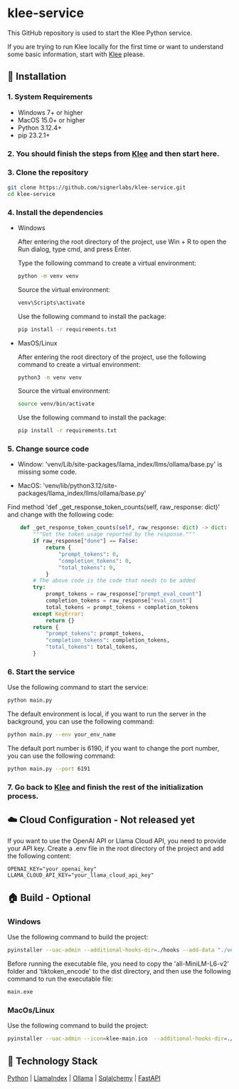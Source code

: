 # klee-service

This GitHub repository is used to start the Klee Python service.

If you are trying to run Klee locally for the first time or want to understand some basic information, start with [Klee](https://github.com/signerlabs/klee) please.

## 🔧 Installation


### 1. System Requirements
- Windows 7+ or higher
- MacOS 15.0+ or higher
- Python 3.12.4+
- pip 23.2.1+

### 2. You should finish the steps from [Klee](https://github.com/signerlabs/klee) and then start here.

### 3. Clone the repository

```bash
git clone https://github.com/signerlabs/klee-service.git
cd klee-service
```

### 4. Install the dependencies

- Windows

    After entering the root directory of the project, use Win + R to open the Run dialog, type cmd, and press Enter.

    Type the following command to create a virtual environment:

    ```bash
    python -m venv venv
    ```

    Source the virtual environment:
    ```bash
    venv\Scripts\activate
    ```

    Use the following command to install the package:
    ```bash
    pip install -r requirements.txt
    ```

- MasOS/Linux

    After entering the root directory of the project, use the following command to create a virtual environment:

    ```bash
    python3 -m venv venv
    ```

    Source the virtual environment:
    ```bash
    source venv/bin/activate
    ```

    Use the following command to install the package:
    ```bash
    pip install -r requirements.txt
    ```

### 5. Change source code
- Window: 'venv/Lib/site-packages/llama_index/llms/ollama/base.py' is missing some code.

- MacOS: 'venv/lib/python3.12/site-packages/llama_index/llms/ollama/base.py'

Find method 'def _get_response_token_counts(self, raw_response: dict)' and change with the following code:
```python
    def _get_response_token_counts(self, raw_response: dict) -> dict:
        """Get the token usage reported by the response."""
        if raw_response["done"] == False:
            return {
                "prompt_tokens": 0,
                "completion_tokens": 0,
                "total_tokens": 0,
            }
        # The above code is the code that needs to be added
        try:
            prompt_tokens = raw_response["prompt_eval_count"]
            completion_tokens = raw_response["eval_count"]
            total_tokens = prompt_tokens + completion_tokens
        except KeyError:
            return {}
        return {
            "prompt_tokens": prompt_tokens,
            "completion_tokens": completion_tokens,
            "total_tokens": total_tokens,
        }
```

### 6. Start the service

Use the following command to start the service:
```bash
python main.py
```

The default environment is local, if you want to run the server in the background, you can use the following command:
```bash
python main.py --env your_env_name
```

The default port number is 6190, if you want to change the port number, you can use the following command:
```bash
python main.py --port 6191
```

### 7. Go back to [Klee](https://github.com/signerlabs/klee) and finish the rest of the initialization process.

## ☁️ Cloud Configuration - Not released yet

If you want to use the OpenAI API or Llama Cloud API, you need to provide your API key.
Create a .env file in the root directory of the project and add the following content:

```env
OPENAI_KEY="your_openai_key"
LLAMA_CLOUD_API_KEY="your_llama_cloud_api_key"
```

## 🏠 Build - Optional
### Windows
Use the following command to build the project:
```bash
pyinstaller --uac-admin --additional-hooks-dir=./hooks --add-data "./venv/Lib/site-packages/llama_index/core/agent/react/templates/system_header_template.md;./llama_index/core/agent/react/templates" --hidden-import=pydantic.deprecated.decorator --hidden-import=tiktoken_ext.openai_public --hidden-import=tiktoken_ext  -D main.py --clean
```

Before running the executable file, you need to copy the 'all-MiniLM-L6-v2' folder and 'tiktoken_encode' to the dist directory, and then use the following command to run the executable file:
```bash
main.exe
```

### MacOs/Linux
Use the following command to build the project:
```bash
pyinstaller --uac-admin --icon=klee-main.ico  --additional-hooks-dir=./hooks --add-data "./venv/lib/python3.12/site-packages/llama_index/core/agent/react/templates/system_header_template.md:./llama_index/core/agent/react/templates" --hidden-import=pydantic.deprecated.decorator --hidden-import=tiktoken_ext.openai_public --hidden-import=tiktoken_ext  -D main.py --clean
```

## 📖 Technology Stack

[Python](https://kleedesktop.com/) | [LlamaIndex](https://www.llamaindex.ai/) | [Ollama](https://ollama.com/) | [Sqlalchemy](https://www.sqlalchemy.org/) | [FastAPI](https://fastapi.tiangolo.com/)

